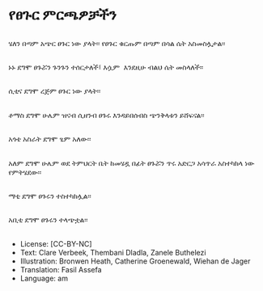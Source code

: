 # የፀጉር ምርጫዎቻችን

##
ሄለን በጣም አጭር ፀጉር ነው ያላት፡፡ የፀጉር ቁርጡም በጣም በሳል ሴት አስመስሏታል፡፡

##
ኑኑ ደግሞ ፀጉሯን ጉንጉን ተሰርታለች፤ እሷም  እንደዚሁ ብልህ ሴት መስላለች፡፡

##
ሲቲና ደግሞ ረጅም ፀጉር ነው ያላት፡፡

##
ቶማስ ደግሞ ሁሌም ዝናብ ሲዘንብ ፀጉሩ እንዳይበሰብስ ጭንቅላቱን ይሸፍናል፡፡

##
አጎቴ አስራት ደግሞ ፂም አለው፡፡

##
አለም ደግሞ ሁሌም ወደ ትምህርት ቤት ከመሄዷ በፊት ፀጉሯን ጥሩ አድርጋ አሳጥራ አስተካክላ ነው የምትሄደው፡፡

##
ማቲ ደግሞ ፀጉሩን ተስተካክሏል፡፡

##
አቢቲ ደግሞ ፀጉሩን ተላጭቷል፡፡

##
* License: [CC-BY-NC]
* Text: Clare Verbeek, Thembani Dladla, Zanele Buthelezi
* Illustration: Bronwen Heath, Catherine Groenewald, Wiehan de Jager
* Translation: Fasil Assefa
* Language: am
